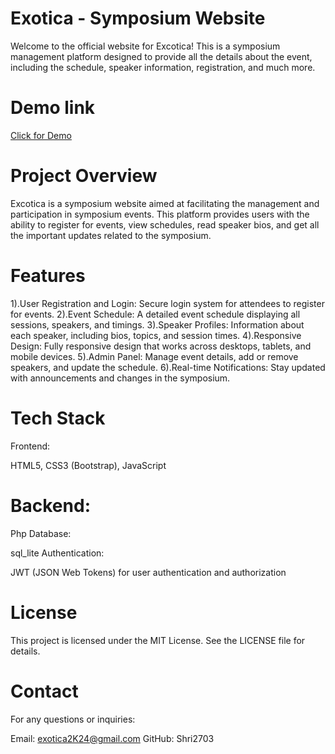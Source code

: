 # Exotica - Symposium Website

Welcome to the official website for Excotica! This is a symposium management platform designed to provide all the details about the event, including the schedule, speaker information, registration, and much more.
# Demo link

<a href="https://exotica2k24.netlify.app/" target="_blank" rel="noopener noreferrer">Click for Demo</a>


# Project Overview
Excotica is a symposium website aimed at facilitating the management and participation in symposium events. This platform provides users with the ability to register for events, view schedules, read speaker bios, and get all the important updates related to the symposium.

# Features
1).User Registration and Login: Secure login system for attendees to register for events.
2).Event Schedule: A detailed event schedule displaying all sessions, speakers, and timings.
3).Speaker Profiles: Information about each speaker, including bios, topics, and session times.
4).Responsive Design: Fully responsive design that works across desktops, tablets, and mobile devices.
5).Admin Panel: Manage event details, add or remove speakers, and update the schedule.
6).Real-time Notifications: Stay updated with announcements and changes in the symposium.

# Tech Stack
Frontend:

HTML5, CSS3 (Bootstrap), JavaScript

# Backend:

Php
Database:

sql_lite
Authentication:

JWT (JSON Web Tokens) for user authentication and authorization

# License
This project is licensed under the MIT License. See the LICENSE file for details.

# Contact
For any questions or inquiries:

Email: exotica2K24@gmail.com
GitHub: Shri2703
